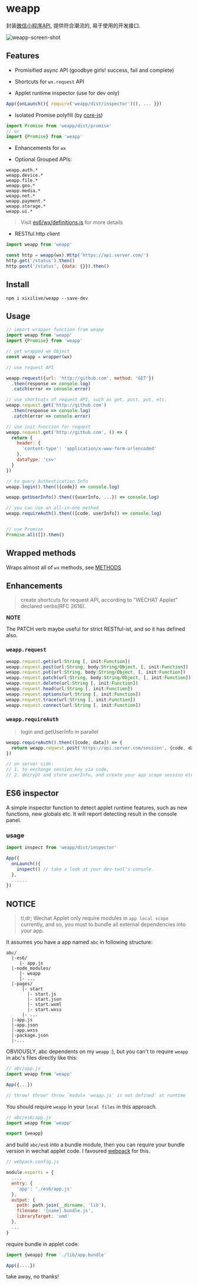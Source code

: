 # weapp

封装[微信小程序API](https://mp.weixin.qq.com/debug/wxadoc/dev/api/), 提供符合潮流的, 易于使用的开发接口.

![weapp-screen-shot](./docs/screen-shot.png)

## Features

- Promisified async API (goodbye girls! success, fail and complete)

- Shortcuts for `wx.request` API

- Applet runtime inspector (use for dev only)

```js
App({onLaunch(){ require('weapp/dist/inspector')(), ... }})
```

- Isolated Promise polyfill (by [core-js](https://github.com/zloirock/core-js))

```js
import Promise from 'weapp/dist/promise'
// or
import {Promise} from 'weapp'
```

- Enhancements for `wx`

- Optional Grouped APIs:

```
weapp.auth.*
weapp.device.*
weapp.file.*
weapp.geo.*
weapp.media.*
weapp.net.*
weapp.payment.*
weapp.storage.*
weapp.ui.*
```

> Visit [es6/wx/definitions.js](./es6/wx/definitions.js) for more details

- RESTful http client

```js
import weapp from 'weapp'

const http = weapp(wx).Http('https://api.server.com/')
http.get('/status').then()
http.post('/status', {data: {}}).then()
```

## Install

`npm i xixilive/weapp --save-dev`

## Usage

```js
// import wrapper function from weapp
import weapp from 'weapp'
import {Promise} from 'weapp'

// get wrapped wx Object
const weapp = wrapper(wx)

// use request API

weapp.request({url: 'http://github.com', method: 'GET'})
  .then(response => console.log)
  .catch(error => console.error)

// use shortcuts of request API, such as get, post, put, etc.
weapp.request.get('http://github.com')
  .then(response => console.log)
  .catch(error => console.error)

// use init function for request
weapp.request.get('http://github.com', () => {
  return {
    header: {
      'content-type': 'application/x-www-form-urlencoded'
    },
    dataType: 'csv'
  }
})

// to query Authentication Info
weapp.login().then(({code}) => console.log)

weapp.getUserInfo().then(({userInfo, ...}) => console.log)

// you can use an all-in-one method
weapp.requireAuth().then(([code, userInfo]) => console.log)


// use Promise
Promise.all([]).then()
```

## Wrapped methods

Wraps almost all of `wx` methods, see [METHODS](./docs/METHODS.md)

## Enhancements

> create shortcuts for request API, according to "WECHAT Applet" declared verbs(RFC 2616).

**NOTE**

The PATCH verb maybe useful for strict RESTful-ist, and so it has defined also.

### `weapp.request`

```js
weapp.request.get(url:String [, init:Function])
weapp.request.post(url:String, body:String/Object, [, init:Function])
weapp.request.put(url:String, body:String/Object, [, init:Function])
weapp.request.patch(url:String, body:String/Object, [, init:Function])
weapp.request.delete(url:String [, init:Function])
weapp.request.head(url:String [, init:Function])
weapp.request.options(url:String [, init:Function])
weapp.request.trace(url:String [, init:Function])
weapp.request.connect(url:String [, init:Function])
```

### `weapp.requireAuth`

> login and getUserInfo in parallel

```js
weapp.requireAuth().then(([code, data]) => {
  return weapp.request.post('https://api.server.com/session', {code, data})  
})

// on server side:
// 1. to exchange session_key via code,
// 2. decrypt and store userInfo, and create your app scope session etc.
```

## ES6 inspector

A simple inspector function to detect applet runtime features, such as new functions, new globals etc.
It will report detecting result in the console panel.

### usage

```js
import inspect from 'weapp/dist/inspector'

App({
  onLaunch(){
    inspect() // take a look at your dev-tool's console.
  },
  ......
})
```

## NOTICE

> tl;dr; Wechat Applet only require modules in `app local scope` currently, and so, you must to bundle all external dependencies into your app.

It assumes you have a app named `abc` in following structure:

```
abc/
  |-es6/
     |- app.js
  |-node_modules/
     |- weapp
     |- ...
  |-pages/
      |- start
        |- start.js
        |- start.json
        |- start.wxml
        |- start.wxss
      |- ...
  |-app.js
  |-app.json
  |-app.wxss
  |-package.json
  |-...
```

OBVIOUSLY, abc dependents on my `weapp` :), but you can't to require `weapp` in abc's files directly like this:

```js
// abc/app.js
import weapp from 'weapp'

App({...})

// throw! throw! throw `module 'weapp.js' is not defined` at runtime
```

You should require `weapp` in your `local files` in this approach.

```js
// abc/es6/app.js
import weapp from 'weapp'

export {weapp}
```

and build `abc/es6` into a bundle module, then you can require your bundle version in wechat applet code. I favoured [webpack](https://webpack.github.io/) for this.

```js
// webpack.config.js

module.exports = {
  ...,
  entry: {
    'app': './es6/app.js'
  },
  output: {
    path: path.join(__dirname, 'lib'),
    filename: '[name].bundle.js',
    libraryTarget: 'umd'
  },
  ...
}
```

require bundle in applet code:

```js
import {weapp} from './lib/app.bundle'

App({....})
```

take away, no thanks!
